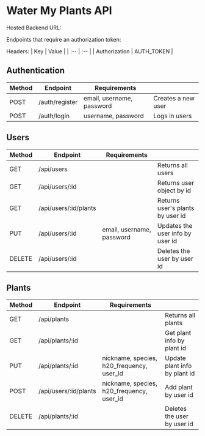 # Water My Plants API

Hosted Backend URL:

Endpoints that require an authorization token:

Headers:
| Key | Value |
| :-- | :-- |
| Authorization | AUTH_TOKEN |

## Authentication

| Method | Endpoint       | Requirements              |                    |
| ------ | -------------- | ------------------------- | ------------------ |
| POST   | /auth/register | email, username, password | Creates a new user |
| POST   | /auth/login    | username, password        | Logs in users      |

## Users

| Method | Endpoint              | Requirements              |                                  |
| ------ | --------------------- | ------------------------- | -------------------------------- |
| GET    | /api/users            |                           | Returns all users                |
| GET    | /api/users/:id        |                           | Returns user object by id        |
| GET    | /api/users/:id/plants |                           | Returns user's plants by user id |
| PUT    | /api/users/:id        | email, username, password | Updates the user info by user id |
| DELETE | /api/users/:id        |                           | Deletes the user by user id      |

## Plants

| Method | Endpoint              | Requirements                              |                               |
| ------ | --------------------- | ----------------------------------------- | ----------------------------- |
| GET    | /api/plants           |                                           | Returns all plants            |
| GET    | /api/plants/:id       |                                           | Get plant info by plant id    |
| PUT    | /api/plants/:id       | nickname, species, h20_frequency, user_id | Update plant info by plant id |
| POST   | /api/users/:id/plants | nickname, species, h20_frequency, user_id | Add plant by user id          |
| DELETE | /api/plants/:id       |                                           | Deletes the user by user id   |
